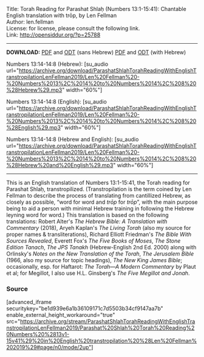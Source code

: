 <html>
<head></head>
<body>
Title: Torah Reading for Parashat Shlaḥ (Numbers 13:1-15:41): Chantable English translation with trōp, by Len Fellman<br />
Author: len.fellman<br />
License: for license, please consult the following link.<br />
Link: <a href="http://opensiddur.org/?p=25788">http://opensiddur.org/?p=25788</a>
<p />
<hr />

<strong>DOWNLOAD:</strong> 
<a href="https://archive.org/download/ParashatShlahTorahReadingWithEnglishTranstropilationLenFellman2019/Parashat%20Shlah%20Torah%20Reading%20Numbers%20%2813v1-15v41%29%20in%20English%20transtropilation%20%28Len%20Fellman%202019%29%20-%20english%20only.pdf">PDF</a> and <a href="https://archive.org/download/ParashatShlahTorahReadingWithEnglishTranstropilationLenFellman2019/Parashat%20Shlah%20Torah%20Reading%20Numbers%20%2813v1-15v41%29%20in%20English%20transtropilation%20%28Len%20Fellman%202019%29%20-%20english%20only.odt">ODT</a> (sans Hebrew) 
<a href="https://archive.org/download/ParashatShlahTorahReadingWithEnglishTranstropilationLenFellman2019/Parashat%20Shlah%20Torah%20Reading%20Numbers%20%2813v1-15v41%29%20in%20English%20transtropilation%20%28Len%20Fellman%202019%29.pdf">PDF</a> and <a href="https://archive.org/download/ParashatShlahTorahReadingWithEnglishTranstropilationLenFellman2019/Parashat%20Shlah%20Torah%20Reading%20Numbers%20%2813v1-15v41%29%20in%20English%20transtropilation%20%28Len%20Fellman%202019%29.odt">ODT</a> (with Hebrew)

Numbers 13:14-14:8 (Hebrew): [su_audio url="https://archive.org/download/ParashatShlahTorahReadingWithEnglishTranstropilationLenFellman2019/Len%20Fellman%20-%20Numbers%2013%2C%2014%20to%20Numbers%2014%2C%208%20%28Hebrew%29.mp3" width="60%"]

Numbers 13:14-14:8 (English): [su_audio url="https://archive.org/download/ParashatShlahTorahReadingWithEnglishTranstropilationLenFellman2019/Len%20Fellman%20-%20Numbers%2013%2C%2014%20to%20Numbers%2014%2C%208%20%28English%29.mp3" width="60%"]

Numbers 13:14-14:8 (Hebrew and English): [su_audio url="https://archive.org/download/ParashatShlahTorahReadingWithEnglishTranstropilationLenFellman2019/Len%20Fellman%20-%20Numbers%2013%2C%2014%20to%20Numbers%2014%2C%208%20%28Hebrew%20and%20English%29.mp3" width="60%"]

<hr />

This is an English translation of Numbers 13:1-15:41, the Torah reading for Parashat Shlaḥ, transtropilized. (Transtropilation is the term coined by Len Fellman to describe the process of translating from cantillized Hebrew, as closely as possible, “word for word and <em>trōp</em> for <em>trōp</em>”, with the main purpose being to aid a person with minimal Hebrew training in following the Hebrew leyning word for word.) This translation is based on the following translations: Robert Alter's <em>The Hebrew Bible: A Translation with Commentary</em> (2018), Aryeh Kaplan's <em>The Living Torah</em> (also my source for proper names &amp; transliterations), Richard Elliott Friedman's <em>The Bible With Sources Revealed</em>, Everett Fox's <em>The Five Books of Moses</em>, <em>The Stone Edition Tanach</em>, <em>The JPS Tanakh</em> (Hebrew-English 2nd Ed. 2000) along with Orlinsky's <em>Notes on the New Translation of the Torah</em>, <em>The Jerusalem Bible</em> (1966, also my source for topic headings), <em>The New King James Bible</em>; occasionally, esp. for Haftarot: <em>The Torah—A Modern Commentary</em> by Plaut et al; for Megillot, I also use H.L. Ginsberg's <em>The Five Megillot and Jonah</em>.

<h3>Source</h3>

[advanced_iframe securitykey="be1d939e6a1b36109171c7d5503b34cf9147aa7b" enable_external_height_workaround="true" src="https://archive.org/stream/ParashatShlahTorahReadingWithEnglishTranstropilationLenFellman2019/Parashat%20Shlah%20Torah%20Reading%20Numbers%20%2813v1-15v41%29%20in%20English%20transtropilation%20%28Len%20Fellman%202019%29#page/n0/mode/2up"]
</body>
</html>